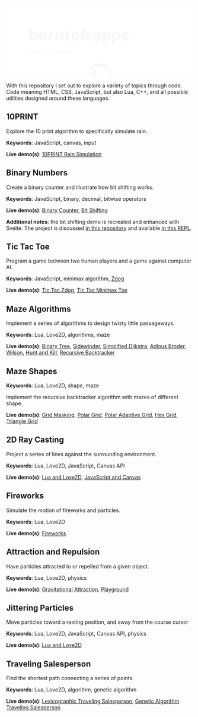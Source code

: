 ![github.com/borntofrappe/code](https://github.com/borntofrappe/code/blob/master/banner.svg)

With this repository I set out to explore a variety of topics through code. Code meaning HTML, CSS, JavaScript, but also Lua, C++, and all possible utilities designed around these languages.

## 10PRINT

Explore the 10 print algorithm to specifically simulate rain.

**Keywords**: JavaScript, canvas, input

**Live demo(s)**: [10PRINT Rain Simulation](https://codepen.io/borntofrappe/pen/OJXNgeg)

## Binary Numbers

Create a binary counter and illustrate how bit shifting works.

**Keywords**: JavaScript, binary, decimal, bitwise operators

**Live demo(s)**: [Binary Counter](https://codepen.io/borntofrappe/pen/jOrvzKx), [Bit Shifting](https://codepen.io/borntofrappe/pen/GRqXxBW)

**Additional notes**: the bit shifting demo is recreated and enhanced with Svelte. The project is discussed [in this repository](https://github.com/borntofrappe/svelte-tutorial/tree/master/Bit%20Shifting) and available [in this REPL](https://svelte.dev/repl/a3bd24b328ce4f318b7b045381faf6a4).

## Tic Tac Toe

Program a game between two human players and a game against computer AI.

**Keywords**: JavaScript, minimax algorithm, [Zdog](https://zzz.dog/)

**Live demo(s)**: [Tic Tac Zdog](https://codepen.io/borntofrappe/pen/wvWEmOy), [Tic Tac Minimax Toe](https://codepen.io/borntofrappe/pen/RwRYMOp)

## Maze Algorithms

Implement a series of algorithms to design twisty little passageways.

**Keywords**: Lua, Love2D, algorithms, maze

**Live demo(s)**: [Binary Tree](https://repl.it/@borntofrappe/maze-binary-tree), [Sidewinder](https://repl.it/@borntofrappe/maze-sidewinder), [Simplified Dijkstra](https://repl.it/@borntofrappe/maze-simplified-dijkstra), [Adlous Broder](https://repl.it/@borntofrappe/maze-aldous-broder), [Wilson](https://repl.it/@borntofrappe/maze-wilson), [Hunt and Kill](https://repl.it/@borntofrappe/maze-hunt-and-kill), [Recursive Backtracker](https://repl.it/@borntofrappe/maze-recursive-backtracker)

## Maze Shapes

**Keywords**: Lua, Love2D, shape, maze

Implement the recursive backtracker algorithm with mazes of different shape.

**Live demo(s)**: [Grid Masking](https://repl.it/@borntofrappe/maze-grid-masking), [Polar Grid](https://repl.it/@borntofrappe/maze-polar-grid), [Polar Adaptive Grid](https://repl.it/@borntofrappe/maze-polar-adaptive-grid), [Hex Grid](https://repl.it/@borntofrappe/maze-hex-grid), [Triangle Grid](https://repl.it/@borntofrappe/maze-triangle-grid)

## 2D Ray Casting

Project a series of lines against the surrounding environment.

**Keywords**: Lua, Love2D, JavaScript, Canvas API

**Live demo(s)**: [Lua and Love2D](https://repl.it/@borntofrappe/2D-Ray-Casting), [JavaScript and Canvas](https://codepen.io/borntofrappe/pen/rNMpPNj)

## Fireworks

Simulate the motion of fireworks and particles.

**Keywords**: Lua, Love2D

**Live demo(s)**: [Fireworks](https://repl.it/@borntofrappe/Fireworks)

## Attraction and Repulsion

Have particles attracted to or repelled from a given object.

**Keywords**: Lua, Love2D, physics

**Live demo(s)**: [Gravitational Attraction](https://repl.it/@borntofrappe/Gravitational-Attraction), [Playground](https://repl.it/@borntofrappe/Gravitational-Playground)

## Jittering Particles

Move particles toward a resting position, and away from the course cursor

**Keywords**: Lua, Love2D, JavaScript, Canvas API, physics

**Live demo(s)**: [Lua and Love2D](https://repl.it/@borntofrappe/Jittering-Particles)

## Traveling Salesperson

Find the shortest path connecting a series of points.

**Keywords**: Lua, Love2D, algorithm, genetic algorithm

**Live demo(s)**: [Lexicographic Traveling Salesperson](https://repl.it/@borntofrappe/Lexicographic-Traveling-Salesperson#main.lua), [Genetic Algorithm Traveling Salesperson](https://repl.it/@borntofrappe/Genetic-Algorithm-Traveling-Salesperson#main.lua)

